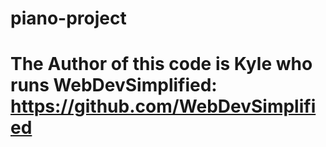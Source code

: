 # piano-project

# The Author of this code is Kyle who runs WebDevSimplified: https://github.com/WebDevSimplified
